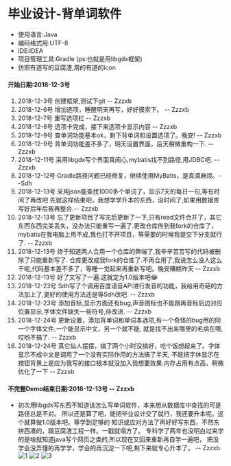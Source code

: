 # 毕业设计-背单词软件

* 使用语言:Java
* 编码格式用:UTF-8
* IDE:IDEA
* 项目管理工具:Gradle (ps:也就是用libgdx框架)
* 仿照有道写的豆腐渣,用的有道的icon

#### **开始日期:2018-12-3号**
1. 2018-12-3号 创建框架,测试下git -- Zzzxb
2. 2018-12-6号 增加选项，睡醒明天再写，好好摸索下。 -- Zzzxb
3. 2018-12-7号 重写选项栏 -- Zzzxb
4. 2018-12-8号 选项卡完成，接下来选项卡显示内容 -- Zzzxb
5. 2018-12-9号 查单词功能基本ok，剩下背单词和设置选项了。晚安! -- Zzzxb
6. 2018-12-9号 背单词功能差不多了，明天设置界面，后天稍微重构一下. -- Zzzxb
7. 2018-12-11号 采用libgdx写个界面真闹心,mybatis找不到路径,用JDBC吧. -- Zzzxb
8. 2018-12-12号 Gradle路径问题已经修复，继续使用MyBatis，是真滴麻烦。--Sdh
9. 2018-12-13号 采用json能查找1000多个单词了，显示7天的每日一句,等有时间了再改吧
 先就这样结束吧，我想学学升本的东西，没时间了,如果用数据库写好后年后我再整合.-- Zzzxb
10. 2018-12-13号 忘了更新项目了写完后更新了一下,只有read文件合并了，其它东西东西完美丢失，没办法只能重写一遍了.更改仓库传到我fork的仓库了，
mybatis在我电脑上用不成,我也打不开项目，等需要的时候我提交下分支就行了. -- Zzzxb
11. 2018-12-13号 终于知道两人合用一个仓库的弊端了,我辛辛苦苦写的代码被删除了只能重新写了.
仓库更改成我fork的仓库了.不再合用了,我说怎么没人这么干呢,代码基本差不多了，等睡一觉起来再重新写吧。晚安糟糕昨天 -- Zzzxb
12. 2018-12-13号 好了又写了一遍.这就定为1.0版本吧😂
13. 2018-12-23号 Sdh写了个调用百度语音API进行发音的功能，我给用奇葩的方法加上了,更好的使用方法还是等Sdh改吧. -- Zzzxb
14. 2018-12-23号 添加音标,显示方面还有bug,声音图标也不能跟再音标后边对应位置显示,字体文件缺失一些符号,待改进. -- Zzzxb
15. 2018-12-24号 更新设置，添加背单词和单词本选项,有一个奇怪的bug用的同一个字体文件,一个能显示中文，另一个就不能,
就是找不出来哪里的毛病在哪,哎哟不搞了. -- Zzzxb
16. 2018-12-24号 真它仙人摆摆，搞了两个小时没搞好，吃个饭想起来了。字体显示不成中文是调用了一个没有实际作用的方法搞了半天,
不能把字体显示在按钮背景上是应为我写的接口根本就没加入我想要效果.内存占用有点高，稍微优化了一下 -- Zzzxb
#### **不完整Demo结束日期:2018-12-13号** -- Zzzxb

* 初次用libgdx写东西不知道该怎么写单词软件，本来想从数据库中查找的可是路径总是不对。
所以还是算了吧，能把毕业设计交了就行，我还要升本呢。这个就算做1.0版本吧。等学到足够的
知识或应对方法了再好好写东西，不然东拼西凑的，跟豆腐渣工程一样。一戳就塌方了。
专科学了两年也没明白过来学的是啥就知道java写个网页之类的,所以现在又回来重新再自学一遍吧， 
把没学会没弄懂的再学学，学会的再沉淀一下吧,剩下来就专心升本了。 -- Zzzxb
![1](https://github.com/zzzxb/Dictionary/blob/master/core/assets/a.png)
![2](https://github.com/zzzxb/Dictionary/blob/master/core/assets/b.png)
![3](https://github.com/zzzxb/Dictionary/blob/master/core/assets/c.png)
